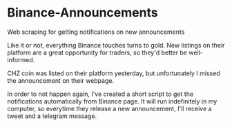 # Binance-Announcements
Web scraping for getting notifications on new announcements

Like it or not, everything Binance touches turns to gold. New listings on their platform are a great opportunity for traders, so they'd better be well-informed.

CHZ coin was listed on their platform yesterday, but unfortunately I missed the announcement on their webpage.

In order to not happen again, I've created a short script to get the notifications automatically from Binance page. It will run indefinitely in my computer, so everytime they release a new announcement, I'll receive a tweet and a telegram message.
